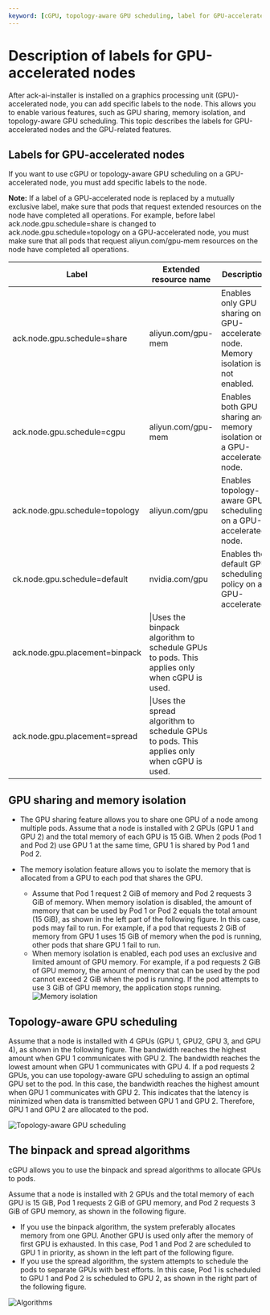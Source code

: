 ```yaml
---
keyword: [cGPU, topology-aware GPU scheduling, label for GPU-accelerated node]
---
```


# Description of labels for GPU-accelerated nodes

After ack-ai-installer is installed on a graphics processing unit \(GPU\)-accelerated node, you can add specific labels to the node. This allows you to enable various features, such as GPU sharing, memory isolation, and topology-aware GPU scheduling. This topic describes the labels for GPU-accelerated nodes and the GPU-related features.

## Labels for GPU-accelerated nodes

If you want to use cGPU or topology-aware GPU scheduling on a GPU-accelerated node, you must add specific labels to the node.

**Note:** If a label of a GPU-accelerated node is replaced by a mutually exclusive label, make sure that pods that request extended resources on the node have completed all operations. For example, before label ack.node.gpu.schedule=share is changed to ack.node.gpu.schedule=topology on a GPU-accelerated node, you must make sure that all pods that request aliyun.com/gpu-mem resources on the node have completed all operations.

|Label|Extended resource name|Description|
|-----|----------------------|-----------|
|ack.node.gpu.schedule=share|aliyun.com/gpu-mem|Enables only GPU sharing on a GPU-accelerated node. Memory isolation is not enabled.|
|ack.node.gpu.schedule=cgpu|aliyun.com/gpu-mem|Enables both GPU sharing and memory isolation on a GPU-accelerated node.|
|ack.node.gpu.schedule=topology|aliyun.com/gpu|Enables topology-aware GPU scheduling on a GPU-accelerated node.|
|ck.node.gpu.schedule=default|nvidia.com/gpu|Enables the default GPU scheduling policy on a GPU-accelerated.|
|ack.node.gpu.placement=binpack|\\|Uses the binpack algorithm to schedule GPUs to pods. This applies only when cGPU is used.|
|ack.node.gpu.placement=spread|\\|Uses the spread algorithm to schedule GPUs to pods. This applies only when cGPU is used.|

## GPU sharing and memory isolation

-   The GPU sharing feature allows you to share one GPU of a node among multiple pods. Assume that a node is installed with 2 GPUs \(GPU 1 and GPU 2\) and the total memory of each GPU is 15 GiB. When 2 pods \(Pod 1 and Pod 2\) use GPU 1 at the same time, GPU 1 is shared by Pod 1 and Pod 2.
-   The memory isolation feature allows you to isolate the memory that is allocated from a GPU to each pod that shares the GPU.

    -   Assume that Pod 1 request 2 GiB of memory and Pod 2 requests 3 GiB of memory. When memory isolation is disabled, the amount of memory that can be used by Pod 1 or Pod 2 equals the total amount \(15 GiB\), as shown in the left part of the following figure. In this case, pods may fail to run. For example, if a pod that requests 2 GiB of memory from GPU 1 uses 15 GiB of memory when the pod is running, other pods that share GPU 1 fail to run.
    -   When memory isolation is enabled, each pod uses an exclusive and limited amount of GPU memory. For example, if a pod requests 2 GiB of GPU memory, the amount of memory that can be used by the pod cannot exceed 2 GiB when the pod is running. If the pod attempts to use 3 GiB of GPU memory, the application stops running.
    ![Memory isolation](https://static-aliyun-doc.oss-accelerate.aliyuncs.com/assets/img/en-US/0815540161/p185643.png)


## Topology-aware GPU scheduling

Assume that a node is installed with 4 GPUs \(GPU 1, GPU2, GPU 3, and GPU 4\), as shown in the following figure. The bandwidth reaches the highest amount when GPU 1 communicates with GPU 2. The bandwidth reaches the lowest amount when GPU 1 communicates with GPU 4. If a pod requests 2 GPUs, you can use topology-aware GPU scheduling to assign an optimal GPU set to the pod. In this case, the bandwidth reaches the highest amount when GPU 1 communicates with GPU 2. This indicates that the latency is minimized when data is transmitted between GPU 1 and GPU 2. Therefore, GPU 1 and GPU 2 are allocated to the pod.

![Topology-aware GPU scheduling](https://static-aliyun-doc.oss-accelerate.aliyuncs.com/assets/img/en-US/0815540161/p185646.png)

## The binpack and spread algorithms

cGPU allows you to use the binpack and spread algorithms to allocate GPUs to pods.

Assume that a node is installed with 2 GPUs and the total memory of each GPU is 15 GiB, Pod 1 requests 2 GiB of GPU memory, and Pod 2 requests 3 GiB of GPU memory, as shown in the following figure.

-   If you use the binpack algorithm, the system preferably allocates memory from one GPU. Another GPU is used only after the memory of first GPU is exhausted. In this case, Pod 1 and Pod 2 are scheduled to GPU 1 in priority, as shown in the left part of the following figure.
-   If you use the spread algorithm, the system attempts to schedule the pods to separate GPUs with best efforts. In this case, Pod 1 is scheduled to GPU 1 and Pod 2 is scheduled to GPU 2, as shown in the right part of the following figure.

![Algorithms](https://static-aliyun-doc.oss-accelerate.aliyuncs.com/assets/img/en-US/0815540161/p185649.png)


